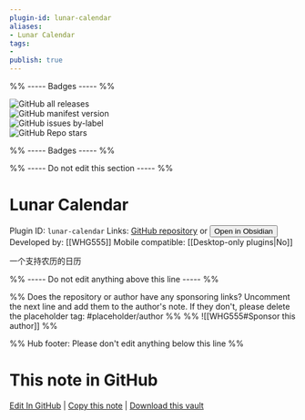 ```yaml
---
plugin-id: lunar-calendar
aliases:
- Lunar Calendar
tags: 
- 
publish: true
---
```


%% ----- Badges ----- %%

![GitHub all releases](https://img.shields.io/github/downloads/WHG555/lunar-calendar/total?color=573E7A&logo=github&style=for-the-badge)   
![GitHub manifest version](https://img.shields.io/github/manifest-json/v/WHG555/lunar-calendar?color=573E7A&logo=github&style=for-the-badge)   
![GitHub issues by-label](https://img.shields.io/github/issues/WHG555/lunar-calendar/help%20wanted?color=573E7A&logo=github&style=for-the-badge)   
![GitHub Repo stars](https://img.shields.io/github/stars/WHG555/lunar-calendar?color=573E7A&logo=github&style=for-the-badge)

%% ----- Badges ----- %%

%% ----- Do not edit this section ----- %%

# Lunar Calendar

Plugin ID: `lunar-calendar`
Links: [GitHub repository](https://github.com/WHG555/lunar-calendar) or [<button id=HH>Open in Obsidian</button>](obsidian://show-plugin?id=lunar-calendar)
Developed by: [[WHG555]]
Mobile compatible: [[Desktop-only plugins|No]]

一个支持农历的日历

%% ----- Do not edit anything above this line ----- %% 

%% Does the repository or author have any sponsoring links? Uncomment the next line and add them to the author's note. If they don't, please delete the placeholder tag: #placeholder/author %%
%% ![[WHG555#Sponsor this author]] %%

%% Hub footer: Please don't edit anything below this line %%

# This note in GitHub

<span class="git-footer">[Edit In GitHub](https://github.dev/obsidian-community/obsidian-hub/blob/main/02%20-%20Community%20Expansions/02.05%20All%20Community%20Expansions/Plugins/lunar-calendar.md "git-hub-edit-note") | [Copy this note](https://raw.githubusercontent.com/obsidian-community/obsidian-hub/main/02%20-%20Community%20Expansions/02.05%20All%20Community%20Expansions/Plugins/lunar-calendar.md "git-hub-copy-note") | [Download this vault](https://github.com/obsidian-community/obsidian-hub/archive/refs/heads/main.zip "git-hub-download-vault") </span>
